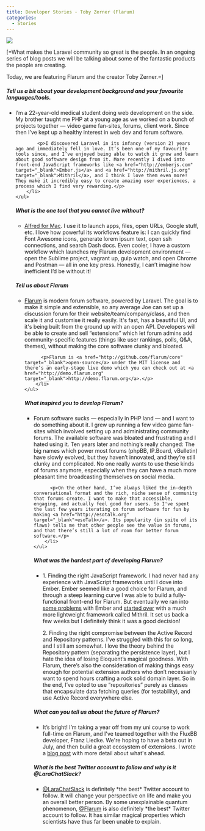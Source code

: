 ```yaml
---
title: Developer Stories - Toby Zerner (Flarum)
categories:
  - Stories
---
```

<img src="https://pbs.twimg.com/profile_images/596302747235799040/ARPWrCfi_400x400.jpg" />
<p>
    [=What makes the Laravel community so great is the people. In an ongoing series of blog posts we will be talking about some of the fantastic products the people are creating.
</p>
<p>
    Today, we are featuring Flarum and the creator Toby Zerner.=]
</p>
<p>
  <h5>Tell us a bit about your development background and your favourite languages/tools.</h5>
   <ul>
        <li>
            <p>I’m a 22-year-old medical student doing web development on the side. My brother taught me PHP at a young age as we worked on a bunch of projects together — video game fan-sites, forums, client work. Since then I’ve kept up a healthy interest in web dev and forum software.</p>
        
            <p>I discovered Laravel in its infancy (version 2) years ago and immediately fell in love. It’s been one of my favourite tools since, and I’ve enjoyed being able to watch it grow and learn about good software design from it. More recently I dived into front-end JavaScript frameworks like <a href="http://emberjs.com" target="_blank">Ember.js</a> and <a href="http://mithril.js.org" target="_blank">Mithril</a>, and I think I love them even more! They make it incredibly easy to create amazing user experiences, a process which I find very rewarding.</p>
        </li>
    </ul>
</p>

<p>
  <h5>What is the one tool that you cannot live without?</h5>
   <ul>
        <li>
          <p><a href="http://www.alfredapp.com/" target="_blank">Alfred for Mac</a>. I use it to launch apps, files, open URLs, Google stuff, etc. I love how powerful its workflows feature is: I can quickly find Font Awesome icons, generate lorem ipsum text, open ssh connections, and search Dash docs. Even cooler, I have a custom workflow which launches my Flarum development environment — open the Sublime project, vagrant up, gulp watch, and open Chrome and Postman — all in one key press. Honestly, I can’t imagine how inefficient I’d be without it!</p>
        </li>
    </ul>
</p>

<p>
  <h5>Tell us about Flarum</h5>
   <ul>
        <li>
          <p><a href="http://flarum.org" target="_blank">Flarum</a> is modern forum software, powered by Laravel. The goal is to make it simple and extensible, so any average Joe can set up a discussion forum for their website/team/company/class, and then scale it and customise it really easily. It's fast, has a beautiful UI, and it's being built from the ground up with an open API. Developers will be able to create and sell “extensions” which let forum admins add community-specific features (things like user rankings, polls, Q&A, themes), without making the core software clunky and bloated.</p>
          
          <p>Flarum is <a href="http://github.com/flarum/core" target="_blank">open-source</a> under the MIT license and there’s an early-stage live demo which you can check out at <a href="http://demo.flarum.org" target="_blank">http://demo.flarum.org</a>.</p>
        </li>
    </ul>
</p>

<p>
  <h5>What inspired you to develop Flarum?</h5>
   <ul>
        <li>
          <p>Forum software sucks — especially in PHP land — and I want to do something about it. I grew up running a few video game fan-sites which involved setting up and administrating community forums. The available software was bloated and frustrating and I hated using it. Ten years later and nothing’s really changed: The big names which power most forums (phpBB, IP.Board, vBulletin) have slowly evolved, but they haven’t innovated, and they’re still clunky and complicated. No one really wants to use these kinds of forums anymore, especially when they can have a much more pleasant time broadcasting themselves on social media.</p>
          
          <p>On the other hand, I’ve always liked the in-depth conversational format and the rich, niche sense of community that forums create. I want to make that accessible, engaging, and actually feel good for users. So I've spent the last few years iterating on forum software for fun by making <a href="http://esotalk.org" target="_blank">esoTalk</a>. Its popularity (in spite of its flaws) tells me that other people see the value in forums, and that there’s still a lot of room for better forum software.</p>
        </li>
    </ul>
</p>

<p>
  <h5>What was the hardest part of developing Flarum?</h5>
   <ul>
        <li>
          <p>1. Finding the right JavaScript framework. I had never had any experience with JavaScript frameworks until I dove into Ember. Ember seemed like a good choice for Flarum, and through a steep learning curve I was able to build a fully-functional front-end for Flarum. But eventually we ran into <a href="http://discuss.flarum.org/139-introducing-flarum-s-fast-new-front-end/p1#p347" target="_blank">some problems</a> with Ember and <a href="http://tobyzerner.com/mithril" target="_blank">started over</a> with a much more lightweight framework called Mithril. It set us back a few weeks but I definitely think it was a good decision!</p>
          <p>2. Finding the right compromise between the Active Record and Repository patterns. I’ve struggled with this for so long, and I still am somewhat. I love the theory behind the Repository pattern (separating the persistence layer), but I hate the idea of losing Eloquent’s magical goodness. With Flarum, there’s also the consideration of making things easy enough for potential extension authors who don’t necessarily want to spend hours crafting a rock solid domain layer. So in the end, I’ve opted to use “repositories” purely as classes that encapsulate data fetching queries (for testability), and use Active Record everywhere else.</p>
        </li>
    </ul>
</p>

<p>
  <h5>What can you tell us about the future of Flarum?</h5>
   <ul>
        <li>
          <p>It’s bright! I’m taking a year off from my uni course to work full-time on Flarum, and I've teamed together with the FluxBB developer, Franz Liedke. We're hoping to have a beta out in July, and then build a great ecosystem of extensions. I wrote a <a href="http://tobyzerner.com/flarum" target="_blank">blog post</a> with more detail about what's ahead.</p>
        </li>
    </ul>
</p>

<p>
  <h5>What is the best Twitter account to follow and why is it @LaraChatSlack?</h5>
   <ul>
        <li>
          <p><a href="http://twitter.com/LaraChatSlack" target="_blank">@LaraChatSlack</a> is definitely *the best* Twitter account to follow. It will change your perspective on life and make you an overall better person. By some unexplainable quantum phenomenon, <a href="http://twitter.com/Flarum" target="_blank">@Flarum</a> is also definitely *the best* Twitter account to follow. It has similar magical properties which scientists have thus far been unable to explain.</p>
        </li>
    </ul>
</p>
